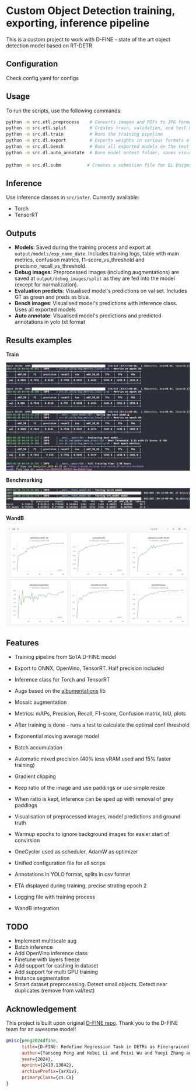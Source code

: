 # Custom Object Detection training, exporting, inference pipeline
This is a custom project to work with D-FINE - state of the art object detection model based on RT-DETR.

## Configuration
Check config.yaml for configs

## Usage
To run the scripts, use the following commands:
```bash
python -m src.etl.preprocess    # Converts images and PDFs to JPG format
python -m src.etl.split         # Creates train, validation, and test CSVs with image paths
python -m src.dl.train          # Runs the training pipeline
python -m src.dl.export         # Exports weights in various formats after training
python -m src.dl.bench          # Runs all exported models on the test set
python -m src.dl.auto_annotate  # Runs model ontest folder, saves visualisations and txt preds

python -m src.dl.subm          # Creates a submition file for DL Enigma Kaggle challenge
```

## Inference
Use inference classes in `src/infer`. Currently available:
- Torch
- TensorRT

## Outputs
- **Models**: Saved during the training process and export at `output/models/exp_name_date`. Includes training logs, table with main metrics, confusion matrics, f1-score_vs_threshold and precisino_recall_vs_threshold.
- **Debug images**: Preprocessed images (including augmentations) are saved at `output/debug_images/split` as they are fed into the model (except for normalization).
- **Evaluation predicts**: Visualised model's predictions on val set. Includes GT as green and preds as blue.
- **Bench images**: Visualised model's predictions with inference class. Uses all exported models
- **Auto annotate**: Visualised model's predictions and predicted annotations in yolo txt format

## Results examples
**Train**

![image](assets/train.png)

**Benchmarking**

![image](assets/bench.png)

**WandB**

![image](assets/wandb.png)


## Features
- Training pipeline from SoTA D-FINE model
- Export to ONNX, OpenVino, TensorRT. Half precision included
- Inference class for Torch and TensorRT

- Augs based on the [albumentations](https://albumentations.ai) lib
- Mosaic augmentation
- Metrics: mAPs, Precision, Recall, F1-score, Confusion matrix, IoU, plots
- After training is done - runs a test to calculate the optimal conf threshold
- Exponential moving average model
- Batch accumulation
- Automatic mixed precision (40% less vRAM used and 15% faster training)
- Gradient clipping
- Keep ratio of the image and use paddings or use simple resize
- When ratio is kept, inference can be sped up with removal of grey paddings
- Visualisation of preprocessed images, model predictions and ground truth
- Warmup epochs to ignore background images for easier start of convirsion
- OneCycler used as scheduler, AdamW as optimizer
- Unified configuration file for all scrips
- Annotations in YOLO format, splits in csv format
- ETA displayed during training, precise strating epoch 2
- Logging file with training process
- WandB integration

## TODO
- Implement multiscale aug
- Batch inference
- Add OpenVino inference class
- Finetune with layers freeze
- Add support for cashing in dataset
- Add support for multi GPU training
- Instance segmentation
- Smart dataset preprocessing. Detect small objects. Detect near duplicates (remove from val/test)


## Acknowledgement
This project is built upon original [D-FINE repo](https://github.com/Peterande/D-FINE). Thank you to the D-FINE team for an awesome model!

``` bibtex
@misc{peng2024dfine,
      title={D-FINE: Redefine Regression Task in DETRs as Fine-grained Distribution Refinement},
      author={Yansong Peng and Hebei Li and Peixi Wu and Yueyi Zhang and Xiaoyan Sun and Feng Wu},
      year={2024},
      eprint={2410.13842},
      archivePrefix={arXiv},
      primaryClass={cs.CV}
}
```
